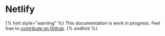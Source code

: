 # Netlify

{% hint style="warning" %}
This documentation is work in progress. Feel free to [contribute on Github](https://github.com/surjithctly/web3forms-docs).
{% endhint %}

